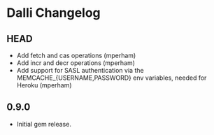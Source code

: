 Dalli Changelog
=====================

HEAD
----

 - Add fetch and cas operations (mperham)
 - Add incr and decr operations (mperham)
 - Add support for SASL authentication via the MEMCACHE_{USERNAME,PASSWORD} env variables, needed for Heroku (mperham)

0.9.0
-----

 - Initial gem release.